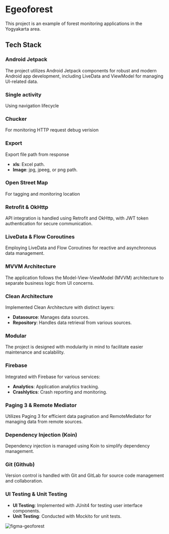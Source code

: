 # Egeoforest

This project is an example of forest monitoring applications in the Yogyakarta area.

## Tech Stack

### Android Jetpack
The project utilizes Android Jetpack components for robust and modern Android app development, including LiveData and ViewModel for managing UI-related data.

### Single activity
Using navigation lifecycle

### Chucker
For monitoring HTTP request debug verision

### Export
Export file path from response 
- **xls**: Excel path.
- **Image**: jpg, jpeeg, or png path.

### Open Street Map
For tagging and monitoring location 

### Retrofit & OkHttp
API integration is handled using Retrofit and OkHttp, with JWT token authentication for secure communication.

### LiveData & Flow Coroutines
Employing LiveData and Flow Coroutines for reactive and asynchronous data management.

### MVVM Architecture
The application follows the Model-View-ViewModel (MVVM) architecture to separate business logic from UI concerns.

### Clean Architecture
Implemented Clean Architecture with distinct layers:
- **Datasource**: Manages data sources.
- **Repository**: Handles data retrieval from various sources.

### Modular
The project is designed with modularity in mind to facilitate easier maintenance and scalability.

### Firebase
Integrated with Firebase for various services:
- **Analytics**: Application analytics tracking.
- **Crashlytics**: Crash reporting and monitoring.

### Paging 3 & Remote Mediator
Utilizes Paging 3 for efficient data pagination and RemoteMediator for managing data from remote sources.

### Dependency Injection (Koin)
Dependency injection is managed using Koin to simplify dependency management.

### Git (Github)
Version control is handled with Git and GitLab for source code management and collaboration.

### UI Testing & Unit Testing
- **UI Testing**: Implemented with JUnit4 for testing user interface components.
- **Unit Testing**: Conducted with Mockito for unit tests.

![figma-geoforest](https://github.com/user-attachments/assets/3076efdb-2b15-4e93-9432-248b33edee17)
